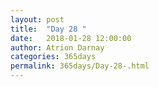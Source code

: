 ```yaml
---
layout: post  
title:  "Day 28 "  
date:   2018-01-28 12:00:00  
author: Atrion Darnay  
categories: 365days
permalink: 365days/Day-28-.html  
---
```

